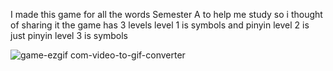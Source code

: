 I made this game for all the words Semester A to help me study so i thought of sharing it the game has 3 levels
level 1 is symbols and pinyin
level 2 is just pinyin
level 3 is symbols

![game-ezgif com-video-to-gif-converter](https://github.com/AbdEsana/Mandarin-Practice-Game/assets/118167417/fab52e2a-5e89-45ce-ae06-0f364e117d55)
